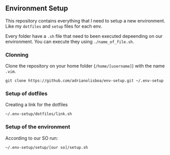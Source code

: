 ## Environment Setup

This repository contains everything that I need to setup a new environment. Like my `dotfiles` and `setup` files for each env.

Every folder have a `.sh` file that need to been executed depeending on our environment.
You can execute they using `./name_of_file.sh`.

### Clonning

Clone the repository on your home folder (`/home/[username]`) with the name `.vim`.

    git clone https://github.com/adrianolisboa/env-setup.git ~/.env-setup

### Setup of dotfiles

Creating a link for the dotfiles
    
    ~/.env-setup/dotfiles/link.sh

### Setup of the environment

According to our SO run:

    ~/.env-setup/setup/[our so]/setup.sh
